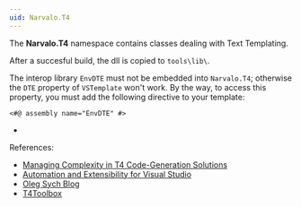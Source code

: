 ```yaml
---
uid: Narvalo.T4
---
```


The **Narvalo.T4** namespace contains classes dealing with Text Templating.

After a succesful build, the dll is copied to `tools\lib\`.

The interop library `EnvDTE` must not be embedded into `Narvalo.T4`;
otherwise the `DTE` property of `VSTemplate` won't work.
By the way, to access this property, you must add the following directive
to your template:
```
<#@ assembly name="EnvDTE" #>
```
*
References:
- [Managing Complexity in T4 Code-Generation Solutions](https://msdn.microsoft.com/en-us/magazine/hh975350.aspx)
- [Automation and Extensibility for Visual Studio](https://msdn.microsoft.com/en-us/library/vstudio/xc52cke4(v=vs.100).aspx)
- [Oleg Sych Blog](http://www.olegsych.com/)
- [T4Toolbox](https://t4toolbox.codeplex.com/)